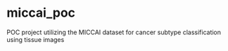 # miccai_poc
POC project utilizing the MICCAI dataset for cancer subtype classification using tissue images
